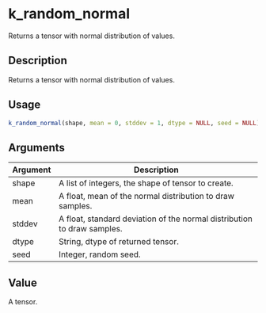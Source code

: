 # k_random_normal


Returns a tensor with normal distribution of values.




## Description

Returns a tensor with normal distribution of values.





## Usage
```r
k_random_normal(shape, mean = 0, stddev = 1, dtype = NULL, seed = NULL)
```




## Arguments


Argument      |Description
------------- |----------------
shape | A list of integers, the shape of tensor to create.
mean | A float, mean of the normal distribution to draw samples.
stddev | A float, standard deviation of the normal distribution to draw samples.
dtype | String, dtype of returned tensor.
seed | Integer, random seed.





## Value

A tensor.





